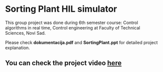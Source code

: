 # Sorting Plant HIL simulator

This group project was done during 6th semester course: Control algorithms in real time, Control engineering at Faculty of Technical Sciences, Novi Sad. 

Please check **dokumentacija.pdf** and **SortingPlant.ppt** for detailed project explanation.

## You can check the project video [here](https://youtu.be/podxXguH4bc)
